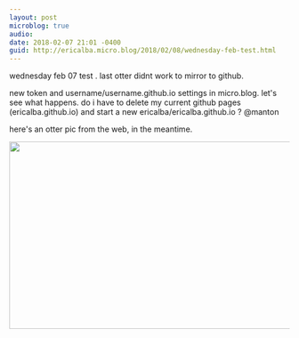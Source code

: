 ```yaml
---
layout: post
microblog: true
audio: 
date: 2018-02-07 21:01 -0400
guid: http://ericalba.micro.blog/2018/02/08/wednesday-feb-test.html
---
```

wednesday feb 07 test . last otter didnt work to mirror to github.

new token and username/username.github.io settings in micro.blog. let's see what happens. do i have to delete my current github pages (ericalba.github.io) and start a new ericalba/ericalba.github.io ? @manton

here's an otter pic from the web, in the meantime.

<img src="http://micro.ericalba.com/uploads/2018/cf687f0909.jpg" width="600" height="337" />
